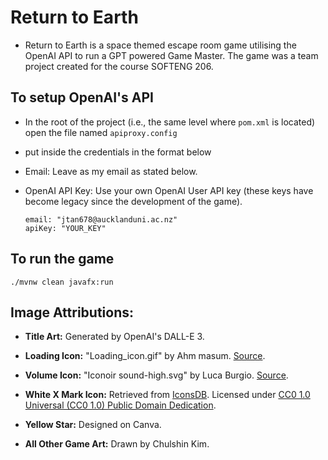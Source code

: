 # Return to Earth
- Return to Earth is a space themed escape room game utilising the OpenAI API to run a GPT powered Game Master. The game was a team project created for the course SOFTENG 206. 

## To setup OpenAI's API
- In the root of the project (i.e., the same level where `pom.xml` is located) open the file named `apiproxy.config`
- put inside the credentials in the format below
- Email: Leave as my email as stated below.
- OpenAI API Key: Use your own OpenAI User API key (these keys have become legacy since the development of the game).

  ```
  email: "jtan678@aucklanduni.ac.nz"
  apiKey: "YOUR_KEY"
  ```

## To run the game

`./mvnw clean javafx:run`

## Image Attributions:

- **Title Art:** Generated by OpenAI's DALL-E 3.
  
- **Loading Icon:** "Loading_icon.gif" by Ahm masum. [Source](https://commons.wikimedia.org/wiki/File:Loading_icon.gif).
  
- **Volume Icon:** "Iconoir sound-high.svg" by Luca Burgio. [Source](https://commons.wikimedia.org/wiki/File:Iconoir_sound-high.svg).
  
- **White X Mark Icon:** Retrieved from [IconsDB](https://www.iconsdb.com/white-icons/x-mark-icon.html#google_vignette). Licensed under [CC0 1.0 Universal (CC0 1.0) Public Domain Dedication](https://creativecommons.org/publicdomain/zero/1.0/).
  
- **Yellow Star:** Designed on Canva.
  
- **All Other Game Art:** Drawn by Chulshin Kim.

